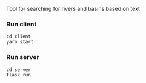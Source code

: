 Tool for searching for rivers and basins based on text
### Run client
```
cd client
yarn start
```
### Run server
```
cd server
flask run
```